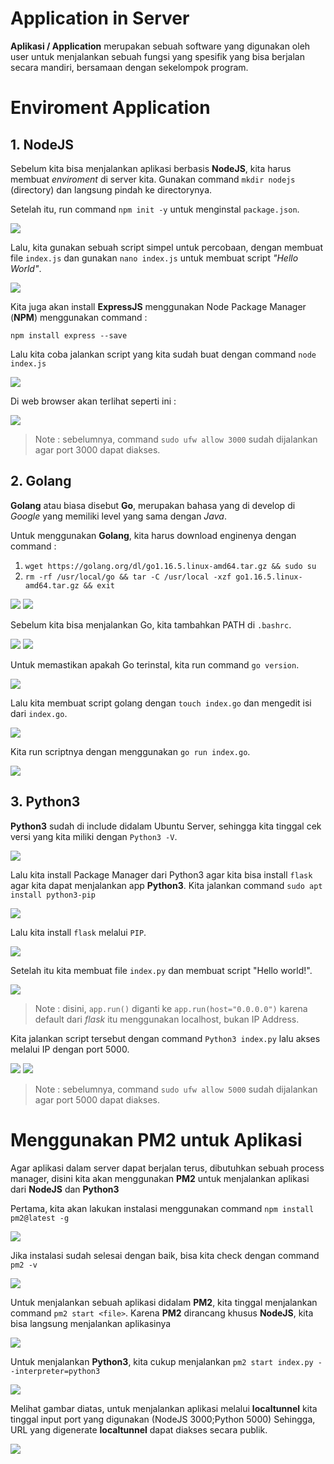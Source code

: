 # Application in Server
**Aplikasi / Application** merupakan sebuah software yang digunakan oleh user untuk menjalankan sebuah fungsi yang spesifik yang bisa berjalan secara mandiri, bersamaan dengan sekelompok program.

# Enviroment Application
## 1. NodeJS
Sebelum kita bisa menjalankan aplikasi berbasis **NodeJS**, kita harus membuat _enviroment_ di server kita. Gunakan command `mkdir nodejs` (directory) dan langsung pindah ke directorynya.

Setelah itu, run command `npm init -y` untuk menginstal `package.json`.

![](https://github.com/ademuh/devops13-dumbways-ade/blob/main/Stage-1/day-3/media/1-2.png?raw=true)

Lalu, kita gunakan sebuah script simpel untuk percobaan, dengan membuat file `index.js` dan gunakan `nano index.js` untuk membuat script _"Hello World"_.

![](https://github.com/ademuh/devops13-dumbways-ade/blob/main/Stage-1/day-3/media/1-3.png?raw=true)

Kita juga akan install **ExpressJS** menggunakan Node Package Manager (**NPM**) menggunakan command :
```
npm install express --save
```

Lalu kita coba jalankan script yang kita sudah buat dengan command `node index.js`

![](https://github.com/ademuh/devops13-dumbways-ade/blob/main/Stage-1/day-3/media/1-4.png?raw=true)

Di web browser akan terlihat seperti ini :

![](https://github.com/ademuh/devops13-dumbways-ade/blob/main/Stage-1/day-3/media/1-5.png?raw=true)
> Note : sebelumnya, command `sudo ufw allow 3000` sudah dijalankan agar port 3000 dapat diakses.

## 2. Golang
**Golang** atau biasa disebut **Go**, merupakan bahasa yang di develop di _Google_ yang memiliki level yang sama dengan _Java_.

Untuk menggunakan **Golang**, kita harus download enginenya dengan command :
1. `wget https://golang.org/dl/go1.16.5.linux-amd64.tar.gz && sudo su`
2. `rm -rf /usr/local/go && tar -C /usr/local -xzf go1.16.5.linux-amd64.tar.gz && exit`

![](https://github.com/ademuh/devops13-dumbways-ade/blob/main/Stage-1/day-3/media/2.png?raw=true)
![](https://github.com/ademuh/devops13-dumbways-ade/blob/main/Stage-1/day-3/media/2-1.png?raw=true)

Sebelum kita bisa menjalankan Go, kita tambahkan PATH di `.bashrc`.

![](https://github.com/ademuh/devops13-dumbways-ade/blob/main/Stage-1/day-3/media/2-3.png?raw=true)
![](https://github.com/ademuh/devops13-dumbways-ade/blob/main/Stage-1/day-3/media/2-2.png?raw=true)

Untuk memastikan apakah Go terinstal, kita run command `go version`.

![](https://github.com/ademuh/devops13-dumbways-ade/blob/main/Stage-1/day-3/media/2-4.png?raw=true)

Lalu kita membuat script golang dengan `touch index.go` dan mengedit isi dari `index.go`.

![](https://github.com/ademuh/devops13-dumbways-ade/blob/main/Stage-1/day-3/media/2-6.png?raw=true)

Kita run scriptnya dengan menggunakan `go run index.go`.

![](https://github.com/ademuh/devops13-dumbways-ade/blob/main/Stage-1/day-3/media/2-7.png?raw=true)

## 3. Python3
**Python3** sudah di include didalam Ubuntu Server, sehingga kita tinggal cek versi yang kita miliki dengan `Python3 -V`.

![](https://github.com/ademuh/devops13-dumbways-ade/blob/main/Stage-1/day-3/media/3.png?raw=true)

Lalu kita install Package Manager dari Python3 agar kita bisa install `flask` agar kita dapat menjalankan app **Python3**.
Kita jalankan command `sudo apt install python3-pip`

![](https://github.com/ademuh/devops13-dumbways-ade/blob/main/Stage-1/day-3/media/3-1.png?raw=true)

Lalu kita install `flask` melalui `PIP`.

![](https://github.com/ademuh/devops13-dumbways-ade/blob/main/Stage-1/day-3/media/3-2.png?raw=true)

Setelah itu kita membuat file `index.py` dan membuat script "Hello world!".

![](https://github.com/ademuh/devops13-dumbways-ade/blob/main/Stage-1/day-3/media/3-4.png?raw=true)
> Note : disini, `app.run()` diganti ke `app.run(host="0.0.0.0")` karena default dari _flask_ itu menggunakan localhost, bukan IP Address.

Kita jalankan script tersebut dengan command `Python3 index.py` lalu akses melalui IP dengan port 5000.

![](https://github.com/ademuh/devops13-dumbways-ade/blob/main/Stage-1/day-3/media/3-5.png?raw=true)
![](https://github.com/ademuh/devops13-dumbways-ade/blob/main/Stage-1/day-3/media/3-6.png?raw=true)
> Note : sebelumnya, command `sudo ufw allow 5000` sudah dijalankan agar port 5000 dapat diakses.

# Menggunakan PM2 untuk Aplikasi
Agar aplikasi dalam server dapat berjalan terus, dibutuhkan sebuah process manager, disini kita akan menggunakan **PM2** untuk menjalankan aplikasi dari **NodeJS** dan **Python3**

Pertama, kita akan lakukan instalasi menggunakan command `npm install pm2@latest -g`

![](https://github.com/ademuh/devops13-dumbways-ade/blob/main/Stage-1/day-3/media/4.png?raw=true)

Jika instalasi sudah selesai dengan baik, bisa kita check dengan command `pm2 -v`

![](https://github.com/ademuh/devops13-dumbways-ade/blob/main/Stage-1/day-3/media/4-1.png?raw=true)

Untuk menjalankan sebuah aplikasi didalam **PM2**, kita tinggal menjalankan command `pm2 start <file>`. Karena **PM2** dirancang khusus **NodeJS**, kita bisa langsung menjalankan aplikasinya

![](https://github.com/ademuh/devops13-dumbways-ade/blob/main/Stage-1/day-3/media/4-2.png?raw=true)

Untuk menjalankan **Python3**, kita cukup menjalankan  `pm2 start index.py --interpreter=python3`

![](https://github.com/ademuh/devops13-dumbways-ade/blob/main/Stage-1/day-3/media/5.png?raw=true)

Melihat gambar diatas, untuk menjalankan aplikasi melalui **localtunnel** kita tinggal input port yang digunakan (NodeJS 3000;Python 5000)
Sehingga, URL yang digenerate **localtunnel** dapat diakses secara publik.

![](https://github.com/ademuh/devops13-dumbways-ade/blob/main/Stage-1/day-3/media/5-1.png?raw=true)

